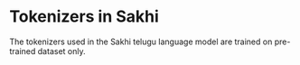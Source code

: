# Tokenizers in Sakhi

The tokenizers used in the Sakhi telugu language model are trained on pre-trained dataset only.
